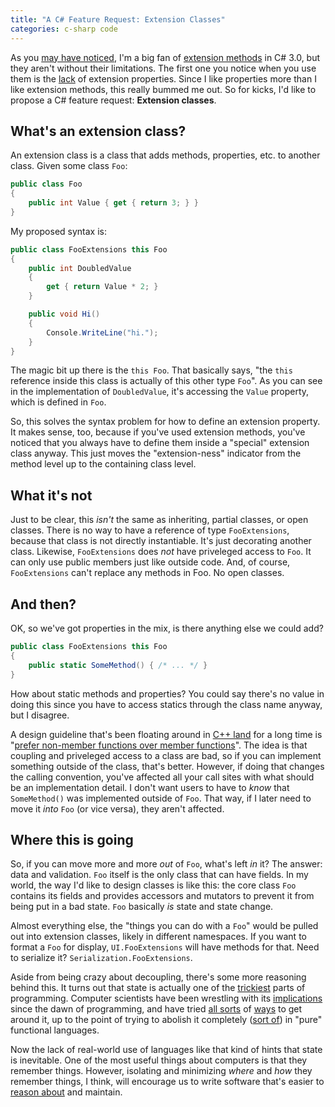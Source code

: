 ```yaml
---
title: "A C# Feature Request: Extension Classes"
categories: c-sharp code
---
```


As you [may have noticed][ext], I'm a big fan of [extension methods][] in C#
3.0, but they aren't without their limitations. The first one you notice when
you use them is the [lack][] of extension properties. Since I like properties
more than I like extension methods, this really bummed me out. So for kicks, I'd
like to propose a C# feature request: **Extension classes**.

[ext]: http://journal.stuffwithstuff.com/2008/02/09/c-extension-methods-not-just-for-breakfast/
[extension methods]: https://docs.microsoft.com/en-us/dotnet/csharp/programming-guide/classes-and-structs/extension-methods
[lack]: http://weblogs.asp.net/scottgu/archive/2007/03/13/new-orcas-language-feature-extension-methods.aspx#2019379

## What's an extension class?

An extension class is a class that adds methods, properties, etc. to another
class. Given some class `Foo`:

```csharp
public class Foo
{
    public int Value { get { return 3; } }
}
```

My proposed syntax is:

```csharp
public class FooExtensions this Foo
{
    public int DoubledValue
    {
        get { return Value * 2; }
    }

    public void Hi()
    {
        Console.WriteLine("hi.");
    }
}
```

The magic bit up there is the `this Foo`. That basically says, "the `this`
reference inside this class is actually of this other type `Foo`". As you can
see in the implementation of `DoubledValue`, it's accessing the `Value`
property, which is defined in `Foo`.

So, this solves the syntax problem for how to define an extension property. It
makes sense, too, because if you've used extension methods, you've noticed that
you always have to define them inside a "special" extension class anyway. This
just moves the "extension-ness" indicator from the method level up to the
containing class level.

## What it's not

Just to be clear, this *isn't* the same as inheriting, partial classes, or open
classes. There is no way to have a reference of type `FooExtensions`, because
that class is not directly instantiable. It's just decorating another class.
Likewise, `FooExtensions` does *not* have priveleged access to `Foo`. It can
only use public members just like outside code. And, of course, `FooExtensions`
can't replace any methods in Foo. No open classes.

## And then?

OK, so we've got properties in the mix, is there anything else we could add?

```csharp
public class FooExtensions this Foo
{
    public static SomeMethod() { /* ... */ }
}
```

How about static methods and properties? You could say there's no value in doing
this since you have to access statics through the class name anyway, but I
disagree.

A design guideline that's been floating around in [C++ land][cpp] for a long
time is "[prefer non-member functions over member functions][non-member]". The
idea is that coupling and priveleged access to a class are bad, so if you can
implement something outside of the class, that's better. However, if doing that
changes the calling convention, you've affected all your call sites with what
should be an implementation detail. I don't want users to have to *know* that
`SomeMethod()` was implemented outside of `Foo`. That way, if I later need to
move it *into* `Foo` (or vice versa), they aren't affected.

[cpp]: http://www.amazon.com/dp/0201924889
[non-member]: http://www.aristeia.com/effective-c++_frames.html

## Where this is going

So, if you can move more and more *out* of `Foo`, what's left *in* it? The
answer: data and validation. `Foo` itself is the only class that can have
fields. In my world, the way I'd like to design classes is like this: the core
class `Foo` contains its fields and provides accessors and mutators to prevent
it from being put in a bad state. `Foo` basically *is* state and state change.

Almost everything else, the "things you can do with a `Foo`" would be pulled out
into extension classes, likely in different namespaces. If you want to format a
`Foo` for display, `UI.FooExtensions` will have methods for that. Need to
serialize it? `Serialization.FooExtensions`.

Aside from being crazy about decoupling, there's some more reasoning behind
this. It turns out that state is actually one of the [trickiest][side] parts of
programming. Computer scientists have been wrestling with its
[implications][memo] since the dawn of programming, and have tried [all
sorts][pure] of [ways][haskell] to get around it, up to the point of trying to
abolish it completely ([sort of][monad]) in "pure" functional languages.

[side]: http://en.wikipedia.org/wiki/Side_effect_%28computer_science%29
[memo]: http://en.wikipedia.org/wiki/Memoization
[pure]: http://en.wikipedia.org/wiki/Purely_functional
[haskell]: http://www.haskell.org/
[monad]: http://www.haskell.org/tutorial/monads.html

Now the lack of real-world use of languages like that kind of hints that state
is inevitable. One of the most useful things about computers is that they
remember things. However, isolating and minimizing *where* and *how* they
remember things, I think, will encourage us to write software that's easier to
[reason about][ref] and maintain.

[ref]: http://en.wikipedia.org/wiki/Referential_transparency_%28computer_science%29
